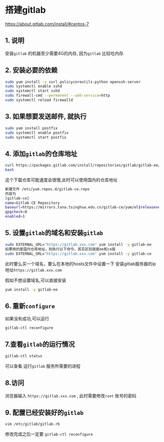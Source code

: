 

#   搭建gitlab

https://about.gitlab.com/install/#centos-7



## 1. 说明

安装`gitlab` 的机器至少需要4G的内存, 因为`gitlab` 比较吃内存. 



## 2. 安装必要的依赖

```bash
sudo yum install -y curl policycoreutils-python openssh-server
sudo systemctl enable sshd
sudo systemctl start sshd
sudo firewall-cmd --permanent --add-service=http
sudo systemctl reload firewalld
```



## 3. 如果想要发送邮件, 就执行

```bash
sudo yum install postfix
sudo systemctl enable postfix
sudo systemctl start postfix
```



## 4. 添加`gitlab`的仓库地址

```bash
curl https://packages.gitlab.com/install/repositories/gitlab/gitlab-ee/script.rpm.sh | sudo
bash

```

 这个下载仓库可能速度会很慢,此时可以使用国内的仓库地址

```bash
新建文件 /etc/yum.repos.d/gitlab-ce.repo
内容为
[gitlab-ce]
name=Gitlab CE Repository
baseurl=https://mirrors.tuna.tsinghua.edu.cn/gitlab-ce/yum/el$releasever/
gpgcheck=0
enabled=1

```



## 5. 设置`gitlab`的域名和安装`gitlab`

```bash
sudo EXTERNAL_URL="https://gitlab.xxx.com" yum install -y gitlab-ee
如果用的是国内仓库地址，则执行以下命令，其实区别就是ee和ce版
sudo EXTERNAL_URL="https://gitlab.xxx.com" yum install -y gitlab-ce

```

此时要么买一个域名，要么在本地的hosts文件中设置一下
安装gitlab服务器的ip地址`https://gitlab.xxx.com`

假如不想设置域名,可以直接安装

```bash
yum install -y gitlab-ee
```

## 6. 重新`configure`

如果没有成功,可以运行 

```bash
gitlab-ctl reconfigure
```



## 7.查看`gitlab`的运行情况

```bash
gitlab-ctl status
```

 可以查看 运行`gitlab` 服务所需要的进程

## 8.访问

浏览器输入 `https://gitlab.xxx.com`  , 此时需要修改`root` 账号的密码

## 9.  配置已经安装好的`gitlab`

 ```bash
vim /etc/gitlab/gitlab.rb
 ```

修改完成之后一定要 `gitlab-ctl reconfigure`